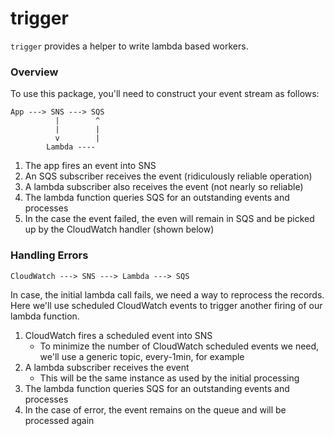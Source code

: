trigger 
========

```trigger``` provides a helper to write lambda based workers.

### Overview

To use this package, you'll need to construct your event stream as follows: 

```text
App ---> SNS ---> SQS
          |        ^
          |        |
          v        |
        Lambda ----
```

1. The app fires an event into SNS
2. An SQS subscriber receives the event (ridiculously reliable operation)
3. A lambda subscriber also receives the event (not nearly so reliable)
4. The lambda function queries SQS for an outstanding events and processes
5. In the case the event failed, the even will remain in SQS and be picked up by the CloudWatch handler (shown below)

### Handling Errors

```text
CloudWatch ---> SNS ---> Lambda ---> SQS
```

In case, the initial lambda call fails, we need a way to reprocess the records.  Here we'll use scheduled CloudWatch 
events to trigger another firing of our lambda function.

1. CloudWatch fires a scheduled event into SNS
    * To minimize the number of CloudWatch scheduled events we need, we'll use a generic topic, every-1min, for example
2. A lambda subscriber receives the event
    * This will be the same instance as used by the initial processing
3. The lambda function queries SQS for an outstanding events and processes
4. In the case of error, the event remains on the queue and will be processed again
